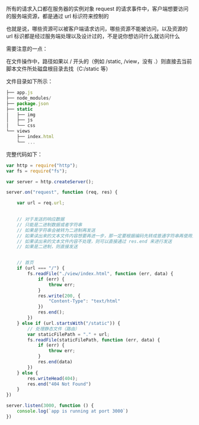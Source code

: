 所有的请求入口都在服务器的实例对象 request 的请求事件中，客户端想要访问的服务端资源，都是通过 url 标识符来控制的

也就是说，哪些资源可以被客户端请求访问，哪些资源不能被访问，以及资源的 url 标识都是经过服务端处理以及设计过的，不是说你想访问什么就访问什么

需要注意的一点：

在文件操作中，路径如果以 / 开头的（例如 /static, /view，没有 .）则直接去当前脚本文件所处磁盘根目录去找（C:/static 等）

文件目录如下所示：

```js
├── app.js
├── node_modules/
├── package.json
├── static
│   ├── img
│   ├── js
│   └── css
└── views
    ├── index.html
    └── ...
```

完整代码如下：

```js
var http = require("http");
var fs = require("fs");

var server = http.createServer();

server.on("request", function (req, res) {

    var url = req.url;

    
    // 对于发送的响应数据
    // 只能是二进制数据或者字符串
    // 如果是字符串会被转为二进制再发送
    // 如果读出来的文本文件内容想要再进一步，那一定要根据编码先转成普通字符串再使用处理
    // 如果读出来的文本文件内容不处理，则可以直接通过 res.end 来进行发送
    // 如果是二进制，则直接发送


    // 首页
    if (url === "/") {
        fs.readFile("./view/index.html", function (err, data) {
            if (err) {
                throw err;
            }
            res.write(200, {
                "Content-Type": "text/html"
            })
            res.end();
        })
    } else if (url.startsWith("/static")) {
        // 处理静态文件（路由）
        var staticFilePath = "." + url;
        fs.readFile(staticFilePath, function (err, data) {
            if (err) {
                throw err;
            }
            res.end(data)
        })
    } else {
        res.writeHead(404);
        res.end("404 Not Found")
    }
})

server.listen(3000, function () {
    console.log(`app is running at port 3000`)
})
```